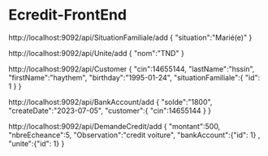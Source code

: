 # Ecredit-FrontEnd

http://localhost:9092/api/SituationFamiliale/add
{
  "situation":"Marié(e)"
}

http://localhost:9092/api/Unite/add
{
  "nom":"TND"
}

http://localhost:9092/api/Customer
{ 
  "cin":14655144,
  "lastName":"hssin",
  "firstName":"haythem",
  "birthday":"1995-01-24",
  "situationFamiliale":{
    "id": 1
  } 
}

http://localhost:9092/api/BankAccount/add
{ 
  "solde":"1800",
  "createDate":"2023-07-05",
  "customer":{
     "cin":14655144
  }
}

http://localhost:9092/api/DemandeCredit/add
{
  "montant":500,
  "nbreEcheance":5,
  "Observation":"credit voiture", 
  "bankAccount":{"id": 1} ,
  "unite":{"id": 1} 
}

